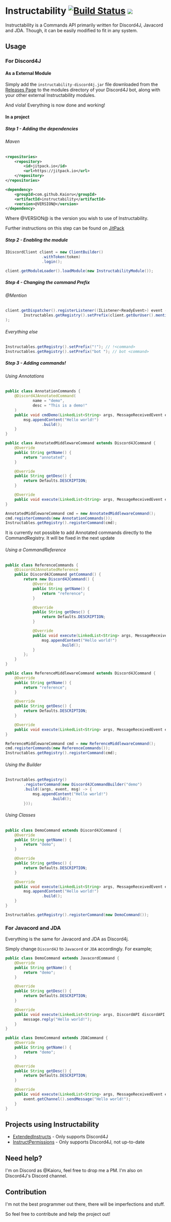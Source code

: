 # Instructability [![Build Status](https://travis-ci.org/Kaioru/Instructability.svg?branch=master)](https://travis-ci.org/Kaioru/Instructability) [![](https://jitpack.io/v/Kaioru/Instructability.svg)](https://jitpack.io/#Kaioru/Instructability)
Instructability is a Commands API primarily written for Discord4J, Javacord and JDA. Though, it can be easily modified to fit in any system.

## Usage
### For Discord4J
#### As a External Module
Simply add the ```instructability-discord4j.jar``` file downloaded from the [Releases Page](https://github.com/Kaioru/Instructability/releases) to the modules directory of your Discord4J bot, along with your other external Instructability modules.

And viola! Everything is now done and working!
#### In a project
##### Step 1 - Adding the dependencies
###### Maven
```xml
<repositories>
	<repository>
	    <id>jitpack.io</id>
	    <url>https://jitpack.io</url>
	</repository>
</repositories>
```
```xml
<dependency>
    <groupId>com.github.Kaioru</groupId>
    <artifactId>instructability</artifactId>
    <version>@VERSION@</version>
</dependency>
```
Where @VERSION@ is the version you wish to use of Instructability.

Further instructions on this step can be found on [JitPack](https://jitpack.io/#Kaioru/Instructability)
##### Step 2 - Enabling the module
``` java
IDiscordClient client = new ClientBuilder()
                .withToken(token)
                .login();

client.getModuleLoader().loadModule(new InstructabilityModule());
```
##### Step 4 - Changing the command Prefix
###### @Mention
``` java
client.getDispatcher().registerListener((IListener<ReadyEvent>) event -> // Ensures 'getOurUser()' is not null
        Instructables.getRegistry().setPrefix(client.getOurUser().mention() + " ")
);
```
###### Everything else
``` java
Instructables.getRegistry().setPrefix("!"); // !<command>
Instructables.getRegistry().setPrefix("bot "); // bot <command>
```
##### Step 3 - Adding commands!
###### Using Annotations
``` java
public class AnnotationCommands {
    @Discord4JAnnotatedCommand(
            name = "demo",
            desc = "This is a demo!"
    )
    public void cmdDemo(LinkedList<String> args, MessageReceivedEvent event, MessageBuilder msg) throws Exception {
        msg.appendContent("Hello world!")
                .build();
    }
}
```
``` java
public class AnnotatedMiddlewareCommand extends Discord4JCommand {
	@Override
	public String getName() {
		return "annotated";
	}

	@Override
	public String getDesc() {
		return Defaults.DESCRIPTION;
	}

	@Override
	public void execute(LinkedList<String> args, MessageReceivedEvent event, MessageBuilder msg) throws Exception {}
}
```
``` java
AnnotatedMiddlewareCommand cmd = new AnnotatedMiddlewareCommand();
cmd.registerCommands(new AnnotationCommands());
Instructables.getRegistry().registerCommand(cmd);
```
It is currently not possible to add Annotated commands directly to the CommandRegistry. It will be fixed in the next update
###### Using a CommandReference
``` java
public class ReferenceCommands {
    @Discord4JAnnotatedReference
    public Discord4JCommand getCommand() {
        return new Discord4JCommand() {
            @Override
            public String getName() {
                return "reference";
            }

            @Override
            public String getDesc() {
                return Defaults.DESCRIPTION;
            }

            @Override
            public void execute(LinkedList<String> args, MessageReceivedEvent event, MessageBuilder msg) throws Exception {
                msg.appendContent("Hello world!")
                        .build();
            }
        };
    }
}
```
``` java
public class ReferenceMiddlewareCommand extends Discord4JCommand {
	@Override
	public String getName() {
		return "reference";
	}

	@Override
	public String getDesc() {
		return Defaults.DESCRIPTION;
	}

	@Override
	public void execute(LinkedList<String> args, MessageReceivedEvent event, MessageBuilder msg) throws Exception {}
}
```
``` java
ReferenceMiddlewareCommand cmd = new ReferenceMiddlewareCommand();
cmd.registerCommands(new ReferenceCommands());
Instructables.getRegistry().registerCommand(cmd);
```
###### Using the Builder
``` java
Instructables.getRegistry()
        .registerCommand(new Discord4JCommandBuilder("demo")
        .build((args, event, msg) -> {
            msg.appendContent("Hello world!")
                    .build();
        }));
```
###### Using Classes
``` java
public class DemoCommand extends Discord4JCommand {
	@Override
	public String getName() {
		return "demo";
	}

	@Override
	public String getDesc() {
		return Defaults.DESCRIPTION;
	}

	@Override
	public void execute(LinkedList<String> args, MessageReceivedEvent event, MessageBuilder msg) throws Exception {
		msg.appendContent("Hello world!")
				.build();
	}
}
```
``` java
Instructables.getRegistry().registerCommand(new DemoCommand());
```
### For Javacord and JDA
Everything is the same for Javacord and JDA as Discord4j.

Simply change ```Discord4J``` to ```Javacord``` or ```JDA``` accordingly.
For example;
``` java
public class DemoCommand extends JavacordCommand {
	@Override
	public String getName() {
		return "demo";
	}

	@Override
	public String getDesc() {
		return Defaults.DESCRIPTION;
	}

	@Override
    public void execute(LinkedList<String> args, DiscordAPI discordAPI, Message message) throws Exception {
        message.reply("Hello world!");
    }
}
```
``` java
public class DemoCommand extends JDACommand {
	@Override
	public String getName() {
		return "demo";
	}

	@Override
	public String getDesc() {
		return Defaults.DESCRIPTION;
	}

	@Override
    public void execute(LinkedList<String> args, MessageReceivedEvent event) throws Exception {
        event.getChannel().sendMessage("Hello world!");
    }
}
```

## Projects using Instructability
* [ExtendedInstructs](https://github.com/Kaioru/ExtendedInstructs) - Only supports Discord4J
* [InstructPermissions](https://github.com/Kaioru/InstructPermissions) - Only supports Discord4J, not up-to-date

## Need help?
I'm on Discord as @Kaioru, feel free to drop me a PM. I'm also on Discord4J's Discord channel.
## Contribution
I'm not the best programmer out there, there will be imperfections and stuff.

So feel free to contribute and help the project out!
